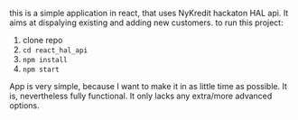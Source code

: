 this is a simple application in react, that uses NyKredit hackaton HAL api. It aims at dispalying existing and adding new customers.
to run this project:
1) clone repo
2) ``cd react_hal_api``
3) ``npm install``
4) ``npm start``


App is very simple, because I want to make it in as little time as possible. It is, nevertheless fully functional. It only lacks any extra/more advanced options. 
